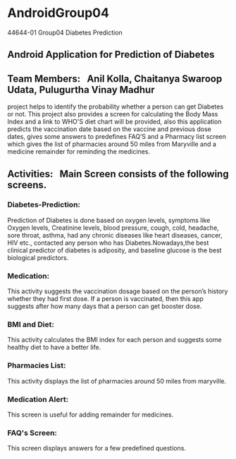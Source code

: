 # AndroidGroup04
44644-01 Group04 Diabetes Prediction


## Android Application for Prediction of Diabetes 

## Team Members: &nbsp; Anil Kolla, Chaitanya Swaroop Udata, Pulugurtha Vinay Madhur

project helps to identify the probability whether a person can get Diabetes or not. This project also provides a screen for calculating the Body Mass Index and a link to WHO'S diet chart will be provided, also this application predicts the vaccination date based on the vaccine and previous dose dates, gives some answers to predefines FAQ’S and a Pharmacy list screen which gives the list of pharmacies around 50 miles from Maryville and a medicine remainder for reminding the medicines.


## Activities: &nbsp; Main Screen consists of the following screens.
### Diabetes-Prediction:
Prediction of Diabetes is done based on oxygen levels, symptoms like Oxygen levels, Creatinine levels, blood pressure, cough, cold, headache, sore throat, asthma, had any chronic diseases like heart diseases, cancer, HIV etc., contacted any person who has Diabetes.Nowadays,the best clinical predictor of diabetes is adiposity, and baseline glucose is the best biological predictors.

### Medication:
This activity suggests the vaccination dosage based on the person’s history whether they had first dose. If a person is vaccinated, then this app suggests after how many days that a person can get booster dose.

### BMI and Diet:
This activity calculates the BMI index for each person and suggests some healthy diet to have a better life.

### Pharmacies List:
This activity displays the list of pharmacies around 50 miles from maryville.

### Medication Alert:
This screen is useful for adding remainder for medicines.

### FAQ's Screen:
This screen displays answers for a few predefined questions.




